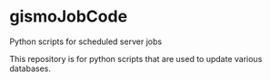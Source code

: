 # gismoJobCode
Python scripts for scheduled server jobs

This repository is for python scripts that are used to update various databases.
